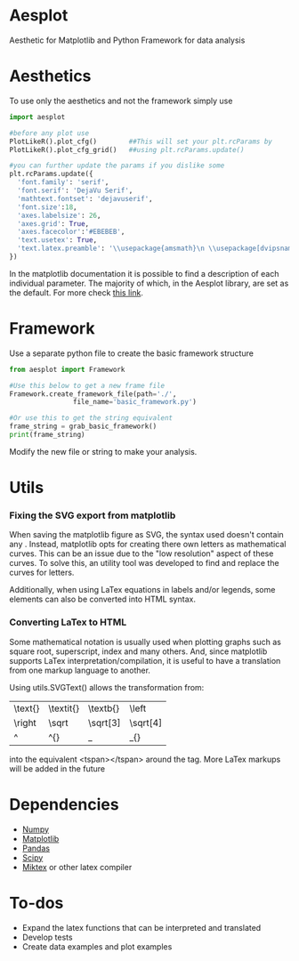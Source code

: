 # Aesplot
Aesthetic for Matplotlib and Python Framework for data analysis

# Aesthetics
To use only the aesthetics and not the framework simply use
```python
import aesplot

#before any plot use
PlotLikeR().plot_cfg()        ##This will set your plt.rcParams by
PlotLikeR().plot_cfg_grid()   ##using plt.rcParams.update()

#you can further update the params if you dislike some
plt.rcParams.update({
  'font.family': 'serif',
  'font.serif': 'DejaVu Serif',
  'mathtext.fontset': 'dejavuserif',
  'font.size':18,
  'axes.labelsize': 26,
  'axes.grid': True,
  'axes.facecolor':'#EBEBEB',
  'text.usetex': True,
  'text.latex.preamble': '\\usepackage{amsmath}\n \\usepackage[dvipsnames]{xcolor}'
})
```
In the matplotlib documentation it is possible to find a description of each individual parameter. The majority of which, in the Aesplot library, are set as the default. For more check [this link](https://matplotlib.org/stable/tutorials/introductory/customizing.html#the-default-matplotlibrc-file).


# Framework
Use a separate python file to create the basic framework structure
```python
from aesplot import Framework

#Use this below to get a new frame file
Framework.create_framework_file(path='./',
                file_name='basic_framework.py')

#Or use this to get the string equivalent
frame_string = grab_basic_framework()
print(frame_string)
```
Modify the new file or string to make your analysis.

# Utils
### Fixing the SVG export from matplotlib
When saving the matplotlib figure as SVG, the syntax used doesn't contain any <text></text>. Instead, matplotlib opts for creating there own letters as mathematical curves. This can be an issue due to the "low resolution" aspect of these curves. To solve this, an utility tool was developed to find and replace the curves for letters.

Additionally, when using LaTex equations in labels and/or legends, some elements can also be converted into HTML syntax.

### Converting LaTex to HTML
Some mathematical notation is usually used when plotting graphs such as square root, superscript, index and many others. And, since matplotlib supports LaTex interpretation/compilation, it is useful to have a translation from one markup language to another.

Using utils.SVGText() allows the transformation from:

| | | | |
| --- | --- | --- | --- |
| \\text{} | \\textit{} | \\textb{} | \\left |
| \\right | \\sqrt | \\sqrt[3] | \\sqrt[4] |
| ^ | ^{} | _ | _{} |

into the equivalent &lt;tspan&gt;&lt;/tspan&gt; around the tag. More LaTex markups will be added in the future

# Dependencies
  - [Numpy](https://numpy.org)
  - [Matplotlib](https://matplotlib.org)
  - [Pandas](https://pandas.pydata.org)
  - [Scipy](https://scipy.org)
  - [Miktex](https://miktex.org) or other latex compiler

# To-dos
  - Expand the latex functions that can be interpreted and translated
  - Develop tests
  - Create data examples and plot examples
